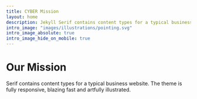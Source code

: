 ```yaml
---
title: CYBER Mission
layout: home
description: Jekyll Serif contains content types for a typical business website. The theme is fully responsive, blazing fast and artfully illustrated.
intro_image: "images/illustrations/pointing.svg"
intro_image_absolute: true
intro_image_hide_on_mobile: true
---
```


# Our Mission

Serif contains content types for a typical business website. The theme is fully responsive, blazing fast and artfully illustrated.
